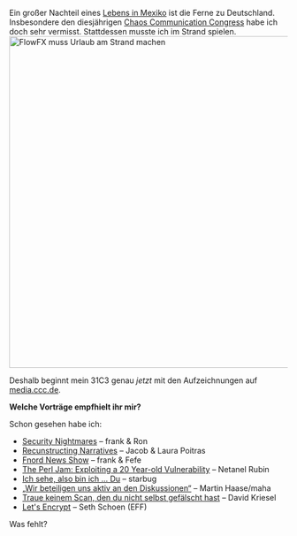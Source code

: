 <html><body><p>Ein großer Nachteil eines <a href="https://flowfx.de/blog/mexiko/">Lebens in Mexiko</a> ist die Ferne zu Deutschland. Insbesondere den diesjährigen <a href="https://events.ccc.de/congress/2014/wiki/Static:Main_Page">Chaos Communication Congress</a> habe ich doch sehr vermisst. Stattdessen musste ich im Strand spielen.

<img src="/wp-content/uploads/2015/01/2015-01-03-Mein-31C3-1024x764.jpg" alt="FlowFX muss Urlaub am Strand machen" width="600" class="aligncenter size-large wp-image-2471 responsive-img">

Deshalb beginnt mein 31C3 genau <em>jetzt</em> mit den Aufzeichnungen auf <a href="http://media.ccc.de/browse/congress/2014/index.html">media.ccc.de</a>.

<strong>Welche Vorträge empfhielt ihr mir?</strong>

Schon gesehen habe ich:

</p><ul>
<li><a href="http://media.ccc.de/browse/congress/2014/31c3_-_6572_-_de_-_saal_1_-_201412301715_-_security_nightmares_-_frank_-_ron.html#video">Security Nightmares</a> – frank &amp; Ron</li>
<li><a href="http://media.ccc.de/browse/congress/2014/31c3_-_6258_-_en_-_saal_1_-_201412282030_-_reconstructing_narratives_-_jacob_-_laura_poitras.html#video">Recunstructing Narratives</a> – Jacob &amp; Laura Poitras</li>
<li><a href="http://media.ccc.de/browse/congress/2014/31c3_-_6109_-_de_-_saal_1_-_201412290015_-_fnord_news_show_-_frank_-_fefe.html#video">Fnord News Show</a> – frank &amp; Fefe</li>
<li><a href="http://media.ccc.de/browse/congress/2014/31c3_-_6243_-_en_-_saal_1_-_201412292200_-_the_perl_jam_exploiting_a_20_year-old_vulnerability_-_netanel_rubin.html#video">The Perl Jam: Exploiting a 20 Year-old Vulnerability</a> – Netanel Rubin</li>
<li><a href="http://media.ccc.de/browse/congress/2014/31c3_-_6450_-_de_-_saal_1_-_201412272030_-_ich_sehe_also_bin_ich_du_-_starbug.html#video">Ich sehe, also bin ich ... Du</a> – starbug</li>
<li><a href="http://media.ccc.de/browse/congress/2014/31c3_-_6264_-_de_-_saal_1_-_201412271245_-_wir_beteiligen_uns_aktiv_an_den_diskussionen_-_martin_haase_maha.html#video">„Wir beteiligen uns aktiv an den Diskussionen“</a> – Martin Haase/maha</li>
<li><a href="http://media.ccc.de/browse/congress/2014/31c3_-_6558_-_de_-_saal_g_-_201412282300_-_traue_keinem_scan_den_du_nicht_selbst_gefalscht_hast_-_david_kriesel.html#video">Traue keinem Scan, den du nicht selbst gefälscht hast</a> – David Kriesel</li>
<li><a href="http://media.ccc.de/browse/congress/2014/31c3_-_6397_-_en_-_saal_6_-_201412301400_-_let_s_encrypt_-_seth_schoen.html#video">Let's Encrypt</a> –  Seth Schoen (EFF)</li>
</ul>

Was fehlt?</body></html>